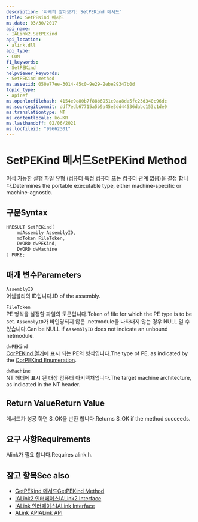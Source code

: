 ```yaml
---
description: '자세히 알아보기: SetPEKind 메서드'
title: SetPEKind 메서드
ms.date: 03/30/2017
api_name:
- IALink2.SetPEKind
api_location:
- alink.dll
api_type:
- COM
f1_keywords:
- SetPEKind
helpviewer_keywords:
- SetPEKind method
ms.assetid: 050e77ee-3014-45c0-9e29-2ebe29347b0d
topic_type:
- apiref
ms.openlocfilehash: 4154e9e80b7f88b6951c9aa8da5fc23d340c96dc
ms.sourcegitcommit: ddf7edb67715a5b9a45e3dd44536dabc153c1de0
ms.translationtype: MT
ms.contentlocale: ko-KR
ms.lasthandoff: 02/06/2021
ms.locfileid: "99662301"
---
```

# <a name="setpekind-method"></a><span data-ttu-id="a7027-103">SetPEKind 메서드</span><span class="sxs-lookup"><span data-stu-id="a7027-103">SetPEKind Method</span></span>

<span data-ttu-id="a7027-104">이식 가능한 실행 파일 유형 (컴퓨터 특정 컴퓨터 또는 컴퓨터 관계 없음)을 결정 합니다.</span><span class="sxs-lookup"><span data-stu-id="a7027-104">Determines the portable executable type, either machine-specific or machine-agnostic.</span></span>  
  
## <a name="syntax"></a><span data-ttu-id="a7027-105">구문</span><span class="sxs-lookup"><span data-stu-id="a7027-105">Syntax</span></span>  
  
```cpp  
HRESULT SetPEKind(  
    mdAssembly AssemblyID,  
    mdToken FileToken,  
    DWORD dwPEKind,  
    DWORD dwMachine  
) PURE;
```  
  
## <a name="parameters"></a><span data-ttu-id="a7027-106">매개 변수</span><span class="sxs-lookup"><span data-stu-id="a7027-106">Parameters</span></span>  

 `AssemblyID`  
 <span data-ttu-id="a7027-107">어셈블리의 ID입니다.</span><span class="sxs-lookup"><span data-stu-id="a7027-107">ID of the assembly.</span></span>  
  
 `FileToken`  
 <span data-ttu-id="a7027-108">PE 형식을 설정할 파일의 토큰입니다.</span><span class="sxs-lookup"><span data-stu-id="a7027-108">Token of file for which the PE type is to be set.</span></span> <span data-ttu-id="a7027-109">`AssemblyID`가 바인딩되지 않은 .netmodule을 나타내지 않는 경우 NULL 일 수 있습니다.</span><span class="sxs-lookup"><span data-stu-id="a7027-109">Can be NULL if `AssemblyID` does not indicate an unbound netmodule.</span></span>  
  
 `dwPEKind`  
 <span data-ttu-id="a7027-110">[CorPEKind 열거](../metadata/corpekind-enumeration.md)에 표시 되는 PE의 형식입니다.</span><span class="sxs-lookup"><span data-stu-id="a7027-110">The type of PE, as indicated by the [CorPEKind Enumeration](../metadata/corpekind-enumeration.md).</span></span>  
  
 `dwMachine`  
 <span data-ttu-id="a7027-111">NT 헤더에 표시 된 대상 컴퓨터 아키텍처입니다.</span><span class="sxs-lookup"><span data-stu-id="a7027-111">The target machine architecture, as indicated in the NT header.</span></span>  
  
## <a name="return-value"></a><span data-ttu-id="a7027-112">Return Value</span><span class="sxs-lookup"><span data-stu-id="a7027-112">Return Value</span></span>  

 <span data-ttu-id="a7027-113">메서드가 성공 하면 S_OK을 반환 합니다.</span><span class="sxs-lookup"><span data-stu-id="a7027-113">Returns S_OK if the method succeeds.</span></span>  
  
## <a name="requirements"></a><span data-ttu-id="a7027-114">요구 사항</span><span class="sxs-lookup"><span data-stu-id="a7027-114">Requirements</span></span>  

 <span data-ttu-id="a7027-115">Alink가 필요 합니다.</span><span class="sxs-lookup"><span data-stu-id="a7027-115">Requires alink.h.</span></span>  
  
## <a name="see-also"></a><span data-ttu-id="a7027-116">참고 항목</span><span class="sxs-lookup"><span data-stu-id="a7027-116">See also</span></span>

- [<span data-ttu-id="a7027-117">GetPEKind 메서드</span><span class="sxs-lookup"><span data-stu-id="a7027-117">GetPEKind Method</span></span>](../metadata/imetadataimport2-getpekind-method.md)
- [<span data-ttu-id="a7027-118">IALink2 인터페이스</span><span class="sxs-lookup"><span data-stu-id="a7027-118">IALink2 Interface</span></span>](ialink2-interface.md)
- [<span data-ttu-id="a7027-119">IALink 인터페이스</span><span class="sxs-lookup"><span data-stu-id="a7027-119">IALink Interface</span></span>](ialink-interface.md)
- [<span data-ttu-id="a7027-120">ALink API</span><span class="sxs-lookup"><span data-stu-id="a7027-120">ALink API</span></span>](index.md)
